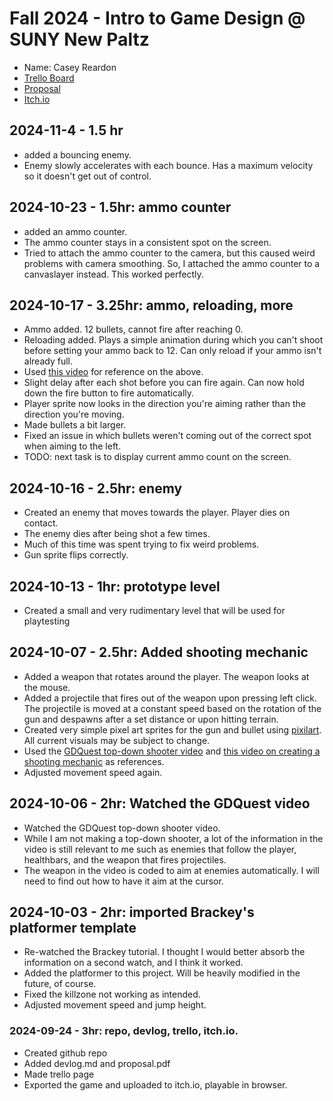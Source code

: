 # Fall 2024 - Intro to Game Design @ SUNY New Paltz
* Name: Casey Reardon
* [Trello Board](https://trello.com/b/Avqr8HAu)
* [Proposal](proposal.pdf)
* [Itch.io](https://deadname-th.itch.io/gamedev-project)

## 2024-11-4 - 1.5 hr
* added a bouncing enemy.
* Enemy slowly accelerates with each bounce. Has a maximum velocity so it doesn't get out of control.

## 2024-10-23 - 1.5hr: ammo counter
* added an ammo counter.
* The ammo counter stays in a consistent spot on the screen.
* Tried to attach the ammo counter to the camera, but this caused weird problems with camera smoothing. So, I attached the ammo counter to a canvaslayer instead. This worked perfectly.

## 2024-10-17 - 3.25hr: ammo, reloading, more
* Ammo added. 12 bullets, cannot fire after reaching 0.
* Reloading added. Plays a simple animation during which you can't shoot before setting your ammo back to 12. Can only reload if your ammo isn't already full.
* Used [this video](https://www.youtube.com/watch?v=YAoueKaqhkc) for reference on the above.
* Slight delay after each shot before you can fire again. Can now hold down the fire button to fire automatically.
* Player sprite now looks in the direction you're aiming rather than the direction you're moving.
* Made bullets a bit larger.
* Fixed an issue in which bullets weren't coming out of the correct spot when aiming to the left.
* TODO: next task is to display current ammo count on the screen.

## 2024-10-16 - 2.5hr: enemy
* Created an enemy that moves towards the player. Player dies on contact. 
* The enemy dies after being shot a few times.
* Much of this time was spent trying to fix weird problems.
* Gun sprite flips correctly. 

## 2024-10-13 - 1hr: prototype level
* Created a small and very rudimentary level that will be used for playtesting

## 2024-10-07 - 2.5hr: Added shooting mechanic
* Added a weapon that rotates around the player. The weapon looks at the mouse.
* Added a projectile that fires out of the weapon upon pressing left click. The projectile is moved at a constant speed based on the rotation of the gun
 and despawns after a set distance or upon hitting terrain.
* Created very simple pixel art sprites for the gun and bullet using [pixilart](https://www.pixilart.com/draw). All current visuals may be subject to change. 
* Used the [GDQuest top-down shooter video](https://www.youtube.com/watch?v=GwCiGixlqiU&list=WL&index=84) and
 [this video on creating a shooting mechanic](https://www.youtube.com/watch?v=Aqzpx2f4X6Q) as references.
* Adjusted movement speed again.

## 2024-10-06 - 2hr: Watched the GDQuest video
* Watched the GDQuest top-down shooter video. 
* While I am not making a top-down shooter, a lot of the information in the video is still relevant to me such as enemies that follow the player, healthbars, and the weapon that fires projectiles.
* The weapon in the video is coded to aim at enemies automatically. I will need to find out how to have it aim at the cursor.

## 2024-10-03 - 2hr: imported Brackey's platformer template
* Re-watched the Brackey tutorial. I thought I would better absorb the information on a second watch, and I think it worked.
* Added the platformer to this project. Will be heavily modified in the future, of course.
* Fixed the killzone not working as intended.
* Adjusted movement speed and jump height.

### 2024-09-24 - 3hr: repo, devlog, trello, itch.io.
* Created github repo
* Added devlog.md and proposal.pdf
* Made trello page
* Exported the game and uploaded to itch.io, playable in browser.
